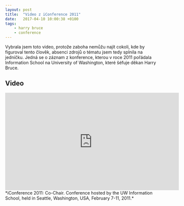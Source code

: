 ```yaml
---
layout: post
title:  "Video z iConference 2011"
date:   2017-04-10 10:00:38 +0100
tags: 
    - harry bruce
    - conference
---
```


Vybrala jsem toto video, protože zaboha nemůžu najít cokoli, kde by figuroval tento člověk, absenci zdrojů o tématu jsem tedy splnila na jedničku. 
Jedná se o záznam z konference, kterou v roce 2011 pořádala Information School na University of Washington, které šéfuje děkan Harry Bruce.

## Video

<iframe width="560" height="315" src="https://www.youtube.com/embed/N_L_E_Dm_Lw" frameborder="0" allowfullscreen></iframe>
*iConference 2011: Co-Chair. Conference hosted by the UW Information School, held in Seattle, Washington, USA, February 7-11, 2011.*

